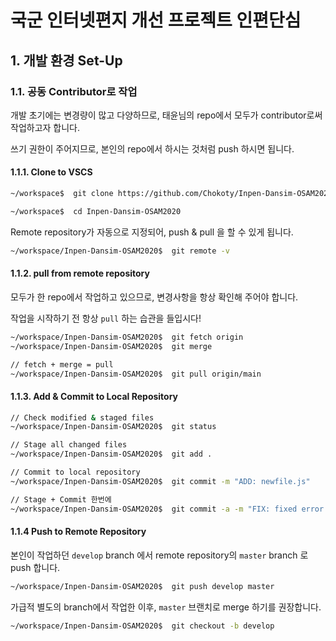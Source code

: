 # 국군 인터넷편지 개선 프로젝트 인편단심
## 1. 개발 환경 Set-Up
### 1.1. 공동 Contributor로 작업
개발 초기에는 변경량이 많고 다양하므로, 태윤님의 repo에서 모두가 contributor로써 작업하고자 합니다. 

쓰기 권한이 주어지므로, 본인의 repo에서 하시는 것처럼 push 하시면 됩니다.

#### 1.1.1. Clone to VSCS

```bash
~/workspace$  git clone https://github.com/Chokoty/Inpen-Dansim-OSAM2020.git

~/workspace$  cd Inpen-Dansim-OSAM2020
```

Remote repository가 자동으로 지정되어, push & pull 을 할 수 있게 됩니다.
```bash
~/workspace/Inpen-Dansim-OSAM2020$  git remote -v
```
#### 1.1.2. pull from remote repository
모두가 한 repo에서 작업하고 있으므로, 변경사항을 항상 확인해 주어야 합니다.

작업을 시작하기 전 항상 `pull` 하는 습관을 들입시다!

```bash
~/workspace/Inpen-Dansim-OSAM2020$  git fetch origin
~/workspace/Inpen-Dansim-OSAM2020$  git merge

// fetch + merge = pull
~/workspace/Inpen-Dansim-OSAM2020$  git pull origin/main
```

#### 1.1.3. Add & Commit to Local Repository

```bash
// Check modified & staged files 
~/workspace/Inpen-Dansim-OSAM2020$  git status

// Stage all changed files 
~/workspace/Inpen-Dansim-OSAM2020$  git add .

// Commit to local repository 
~/workspace/Inpen-Dansim-OSAM2020$  git commit -m "ADD: newfile.js"

// Stage + Commit 한번에
~/workspace/Inpen-Dansim-OSAM2020$  git commit -a -m "FIX: fixed error: page not opening"
```

#### 1.1.4 Push to Remote Repository
본인이 작업하던 `develop` branch 에서 remote repository의 `master` branch 로 push 합니다.
```bash
~/workspace/Inpen-Dansim-OSAM2020$  git push develop master
```


가급적 별도의 branch에서 작업한 이후, `master` 브랜치로 merge 하기를 권장합니다.
```bash
~/workspace/Inpen-Dansim-OSAM2020$  git checkout -b develop
```
